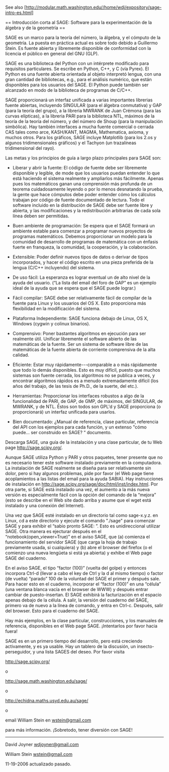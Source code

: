 See also [http://modular.math.washington.edu//home/wdj/expository/sage-intro-es.html]

== Introducción corta al SAGE: Software para la experimentación de la álgebra y de la geometría ==

SAGE es un marco para la teoría del número, la álgebra, y el cómputo de la geometría. La puesta en práctica actual es sobre todo debido a Guillermo Stein. Es fuente abierta y libremente disponible de conformidad con la licencia el público en general del GNU (GLP). 

SAGE es una biblioteca del Python con un intérprete modificado para requisitos particulares. Se escribe en Python, C++, y C (vía Pyrex). El Python es una fuente abierta orientada al objeto interpretó lengua, con una gran cantidad de bibliotecas, e.g., para el análisis numérico, que están disponibles para los usuarios del SAGE. El Python puede también ser alcanzado en modo de la biblioteca de programas de C/C++. 

SAGE proporcionará un interfaz unificada a varias importantes librerias fuente abiertas, incluyendo SINGULAR (para el álgebra conmutativa) y GAP (para la teoría del grupo), a la libreria MWRANK de Juan Crémona (para las curvas elípticas), a la libreria PARI para la biblioteca NTL, máximos de la teoría de la teoría del número, y del número de Shoup (para la manipulación simbólica). Hay también interfaces a mucha fuente comercial o cerrada CAS tales como arce, KASH/KANT, MAGMA, Mathematica, axioma, y muchos otros. Para los gráficos, SAGE incluye Matplotlib (para los 2.os y algunos tridimensionales gráficos) y el Tachyon (un trazalíneas tridimensional del rayo). 

Las metas y los principios de guía a largo plazo principales para SAGE son: 

* Liberar y abrir la fuente: El código de fuente debe ser libremente disponible y legible, de mode que los usuarios puedan entender lo que está haciendo el sistema realmente y ampliarlos más fácilmente. Apenas pues los matemáticos ganan una comprensión más profunda de un teorema cuidadosamente leyendo o por lo menos desnatando la prueba, la gente que hace cómputos debe poder entender cómo los cálculos trabajan por código de fuente documentado de lectura. Todo el software incluido en la distribución de SAGE debe ser fuente libre y abierta, y las modificaciones y la redistribución arbitrarias de cada sola línea deben ser permitidas. 

 * Buen ambiente de programación: Se espera que el SAGE formará un ambiente estable para comenzar a programar nuevos proyectos de programas matemáticos. Debemos proporcionar un modelo para la comunidad de desarrollo de programas de matemática con un énfasis fuerte en franqueza, la comunidad, la cooperación, y la colaboración. 

 * Extensible: Poder definir nuevos tipos de datos o derivar de tipos incorporados, y hacer el código escrito en una pieza preferida de la lengua (C/C++ incluyendo) del sistema. 

 * De uso fácil: La esperanza es lograr eventual un de alto nivel de la ayuda del usuario. (“La lista del email del foro de GAP” es un ejemplo ideal de la ayuda que se espera que el SAGE puede lograr.) 

 * Fácil compilar: SAGE debe ser relativamente fácil de compilar de la fuente para Linux y los usuarios del OS X. Esto proporciona más flexibilidad en la modificación del sistema. 

 * Plataforma Independiente: SAGE funciona debajo de Linux, OS X, Windows (cygwin y colinux binarios). 

 * Comprensivo: Poner bastantes algoritmos en ejecución para ser realmente útil. Unificar libremente el software abierto de las matemáticas de la fuente. Ser un sistema de software libre de las matemáticas de la fuente abierta de corriente comprensiva de la alta calidad. 

 * Eficiente: Estar muy rápidamente---comparable a o más rápidamente que todo lo demás disponibles. Esto es muy difícil, puesto que muchos sistemas son fuente cerrada, los algoritmos no se publica a veces, y encontrar algoritmos rápidos es a menudo extremadamente difícil (los años del trabajo, de las tesis de Ph.D., de la suerte, del etc.). 

 * Herramientas: Proporcionar los interfaces robustos a algo de la funcionalidad de PARI, de GAP, de GMP, de máximos, del SINGULAR, de MWRANK, y de NTL. Éstos son todos son GPL'd y SAGE proporciona (o proporcionará) un interfaz unificada para usarlos. 

 * Bien documentado: ¿Manual de referencia, clase particular, referencia del API con los ejemplos para cada función, y un extenso "cómo puede… ser construido en SAGE? “ documento.

Descarga SAGE, una guía de la instalación y una clase particular, de tu Web page 
http://sage.scipy.org/. 

Aunque SAGE utiliza Python y PARI y otros paquetes, tener presente que no es necesario tener este software instalado previamente en la computadora. La instalación de SAGE realmente se diseña para ser relativamente sin dolor, pero si hay algunos problemas, pide por favor (el Web page tiene acoplamientos a las listas del email para la ayuda SABIA). Hay instrucciones de instalación en http://sage.scipy.org/sage/doc/html/inst/index.html. Por otra parte, si SAGE está instalado una vez, el aumento a la más nueva versión es especialmente fácil con la opción del comando de la “mejora” (esto se describe en el Web site dado arriba y asume que el wget está instalado y una conexión del Internet). 

Una vez que SAGE esté instalado en un directorio tal como sage-x.y.z. en Linux, cd a este directorio y ejecute el comando "./sage" para comenzar SAGE y para exhibir el “sabio pronto SAGE: ”. Esto es unidireccional utilizar SAGE. Otra manera es ejecturar después en el “notebook(open_viewer=True)” en el aviso SAGE, que 
(a) comienza el funcionamiento del servidor SAGE (que carga la hoja de trabajo previamente usada, si cualquiera) y 
(b) abre el browser del firefox (o el comienzo una nueva lengüeta si está ya abierta) y exhibe el Web page SAGE del cuaderno. 

En el aviso SAGE, el tipo “factor (100)” (vuelta del golpe) y entonces incorpora Ctrl-d (llevar a cabo el key de Ctrl y la d al mismo tiempo) o factor (de vuelta) “parado” 100 de la voluntad del SAGE el primer y después sale. Para hacer esto en el cuaderno, incorporar el “factor (100)” en una “célula” (una ventana blanca vacía en el browser de WWW) y después entrar cambiar de puesto-insertan. El SAGE exhibirá la facturización en el espacio apenas debajo de la célula. A salir, la versión del cuaderno del SAGE, primero va de nuevo a la línea de comando, y entra en Ctrl-c. Después, salir del browser. Esto para el cuaderno del SAGE. 

Hay más ejemplos, en la clase particular, construcciones, y los manuales de referencia, disponibles en el Web page SAGE. ¡Intentarlos por favor hacia fuera! 

SAGE es en un primero tiempo del desarrollo, pero está creciendo activamente, y es ya usable. Hay un tablero de la discusión, un insecto-perseguidor, y una lista SAGES del deseo. Por favor visita 

http://sage.scipy.org/ 

o 

http://sage.math.washington.edu/sage/ 

o 

http://echidna.maths.usyd.edu.au/sage/ 

o 

email William Stein en wstein@gmail.com 

para más información. ¡Sobretodo, tener diversión con SAGE!

----

David Joyner
wdjoyner@gmail.com

William Stein
wstein@gmail.com

11-19-2006 actualizado pasado.
